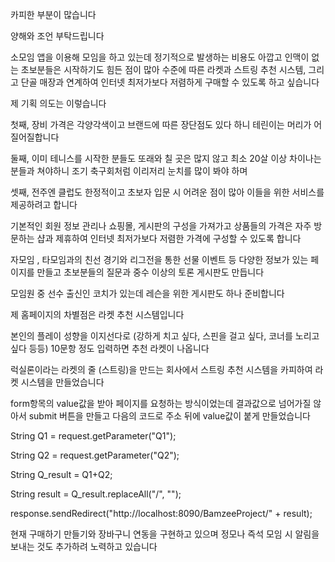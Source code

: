 카피한 부분이 많습니다

양해와 조언 부탁드립니다

소모임 앱을 이용해 모임을 하고 있는데 정기적으로 발생하는 비용도 아깝고 인맥이 없는 초보분들은 시작하기도 힘든 점이 많아
수준에 따른 라켓과 스트링 추천 시스템, 그리고 단골 매장과 연계하여 인터넷 최저가보다 저렴하게 구매할 수 있도록 하고 싶습니다

제 기획 의도는 이렇습니다

첫째, 장비 가격은 각양각색이고 브랜드에 따른 장단점도 있다 하니 테린이는 머리가 어질어질합니다

둘째, 이미 테니스를 시작한 분들도 또래와 칠 곳은 많지 않고 최소 20살 이상 차이나는 분들과 쳐야하니 조기 축구회처럼 이리저리 눈치를 많이 봐야 하며

셋째, 전주엔 클럽도 한정적이고 초보자 입문 시 어려운 점이 많아 이들을 위한 서비스를 제공하려고 합니다

기본적인 회원 정보 관리나 쇼핑몰, 게시판의 구성을 가져가고 상품들의 가격은 자주 방문하는 샵과 제휴하여 인터넷 최저가보다 저렴한 가격에 구성할 수 있도록 합니다

자모임 , 타모임과의 친선 경기와 리그전을 통한 선물 이벤트 등 다양한 정보가 있는 페이지를 만들고 초보분들의 질문과 중수 이상의 토론 게시판도 만듭니다

모임원 중 선수 출신인 코치가 있는데 레슨을 위한 게시판도 하나 준비합니다

제 홈페이지의 차별점은 라켓 추천 시스템입니다

본인의 플레이 성향을 이지선다로 (강하게 치고 싶다, 스핀을 걸고 싶다, 코너를 노리고 싶다 등등) 10문항 정도 입력하면 추천 라켓이 나옵니다

럭실론이라는 라켓의 줄 (스트링)을 만드는 회사에서 스트링 추천 시스템을 카피하여 라켓 시스템을 만들었습니다

form항목의 value값을 받아 페이지를 요청하는 방식이었는데 결과값으로 넘어가질 않아서 submit 버튼을 만들고 다음의 코드로 주소 뒤에 value값이 붙게 만들었습니다

String Q1 = request.getParameter("Q1");

String Q2 = request.getParameter("Q2");

String Q_result = Q1+Q2;

String result = Q_result.replaceAll("/", "");

response.sendRedirect("http://localhost:8090/BamzeeProject/" + result);

현재 구매하기 만들기와 장바구니 연동을 구현하고 있으며 정모나 즉석 모임 시 알림을 보내는 것도 추가하려 노력하고 있습니다
